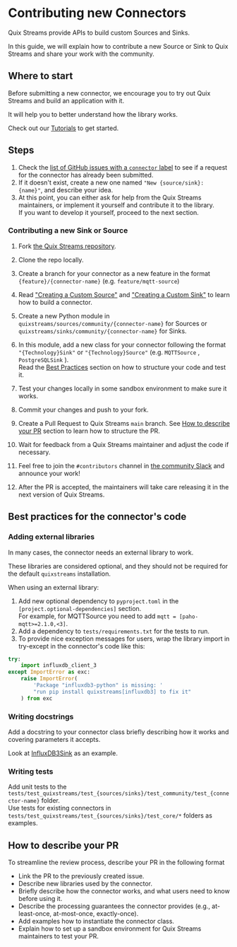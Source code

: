 # Contributing new Connectors

Quix Streams provide APIs to build custom Sources and Sinks.

In this guide, we will explain how to contribute a new Source or Sink to Quix Streams
and share your work with the community.

## Where to start
Before submitting a new connector, we encourage you to try out Quix Streams
and build an application with it. 

It will help you to better understand how the library works.

Check out our [Tutorials](../tutorials/README.md) to get started. 

## Steps

1. Check the [list of GitHub issues with a `connector` label](https://github.com/quixio/quix-streams/labels/connector) to see if a request for the connector has already been submitted.
2. If it doesn't exist, create a new one named `"New {source/sink}: {name}"`, and describe your idea. 
3. At this point, you can either ask for help from the Quix Streams maintainers, or implement it yourself and contribute it to the library.  
If you want to develop it yourself, proceed to the next section.


### Contributing a new Sink or Source

1. Fork [the Quix Streams repository](https://github.com/quixio/quix-streams/).

2. Clone the repo locally.

3. Create a branch for your connector as a new feature in the format `{feature}/{connector-name}` (e.g. `feature/mqtt-source`)

4. Read ["Creating a Custom Source"](sources/custom-sources.md) and ["Creating a Custom Sink"](sinks/custom-sinks.md) to learn how to build a connector.

5. Create a new Python module in `quixstreams/sources/community/{connector-name}` for Sources or `quixstreams/sinks/community/{connector-name}` for Sinks.

6. In this module, add a new class for your connector following the format `"{Technology}Sink"` or `"{Technology}Source"` (e.g. `MQTTSource` , `PostgreSQLSink` ).  
Read the [Best Practices](#best-practices-for-the-connectors-code) section on how to structure your code and test it.

7. Test your changes locally in some sandbox environment to make sure it works. 

8. Commit your changes and push to your fork.

9. Create a Pull Request to Quix Streams `main` branch.
See [How to describe your PR](#how-to-describe-your-pr) section to learn how to structure the PR.
   
10. Wait for feedback from a Quix Streams maintainer and adjust the code if necessary.

11. Feel free to join the `#contributors` channel in [the community Slack](https://quix.io/slack-invite) and announce your work!

12. After the PR is accepted, the maintainers will take care releasing it in the next version of Quix Streams.


## Best practices for the connector's code

### Adding external libraries
In many cases, the connector needs an external library to work.

These libraries are considered optional, and they should not be required for the default
`quixstreams` installation.

When using an external library:

1. Add new optional dependency to `pyproject.toml` in the `[project.optional-dependencies]`
section.  
For example, for MQTTSource you need to add `mqtt = [paho-mqtt>=2.1.0,<3]`.
2. Add a dependency to `tests/requirements.txt` for the tests to run.
3. To provide nice exception messages for users, wrap the library import in try-except in the connector's code like this:

```python
try:
    import influxdb_client_3
except ImportError as exc:
    raise ImportError(
        'Package "influxdb3-python" is missing: '
        "run pip install quixstreams[influxdb3] to fix it"
    ) from exc
```


### Writing docstrings
Add a docstring to your connector class briefly describing how it works and covering
parameters it accepts.

Look at [InfluxDB3Sink](../api-reference/sinks.md#influxdb3sink) as an example. 

### Writing tests
Add unit tests to the `tests/test_quixstreams/test_{sources/sinks}/test_community/test_{connector-name}` folder.  
Use tests for existing connectors in `tests/test_quixstreams/test_{sources/sinks}/test_core/*` folders as examples.


## How to describe your PR
To streamline the review process, describe your PR in the following format

- Link the PR to the previously created issue.
- Describe new libraries used by the connector.
- Briefly describe how the connector works, and what users need to know before using it.
- Describe the processing guarantees the connector provides (e.g., at-least-once, at-most-once, exactly-once).
- Add examples how to instantiate the connector class.
- Explain how to set up a sandbox environment for Quix Streams maintainers to test your PR.
